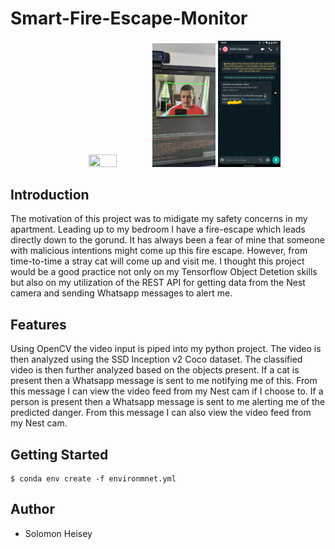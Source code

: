 # Smart-Fire-Escape-Monitor
<p align="center">
  <img src="images/setup.jpg" width="30%" height="30%">
  <img src="images/camera.jpg" width="20%" height="20%"> 
  <img src="images/whatsapp.png" width="20%" height="20%"> 
</p>

## Introduction
The motivation of this project was to midigate my safety concerns in my apartment. Leading up to my bedroom I have a fire-escape which leads directly down to the gorund. It has always been a fear of mine that someone with malicious intentions might come up this fire escape. However, from time-to-time a stray cat will come up and visit me. I thought this project would be a good practice not only on my Tensorflow Object Detetion skills but also on my utilization of the REST API for getting data from the Nest camera and sending Whatsapp messages to alert me.

## Features
Using OpenCV the video input is piped into my python project. The video is then analyzed using the SSD Inception v2 Coco dataset. The classified video is then further analyzed based on the objects present. If a cat is present then a Whatsapp message is sent to me notifying me of this. From this message I can view the video feed from my Nest cam if I choose to. If a person is present then a Whatsapp message is sent to me alerting me of the predicted danger. From this message I can also view the video feed from my Nest cam.

## Getting Started
``` 
$ conda env create -f environmnet.yml
```

## Author
* Solomon Heisey
